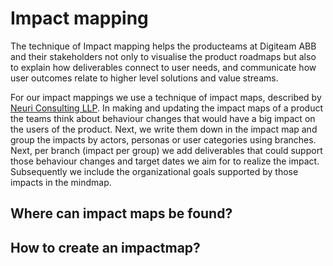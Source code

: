 # Impact mapping

The technique of Impact mapping helps the producteams at Digiteam ABB and their stakeholders not only to visualise the product roadmaps but also to explain how deliverables connect to user needs, and communicate how user outcomes relate to higher level solutions and value streams.

For our impact mappings we use a technique of impact maps, described by [Neuri Consulting LLP](https://www.impactmapping.org). In making and updating the impact maps of a product the teams think about behaviour changes that would have a big impact on the users of the product. Next, we write them down in the impact map and group the impacts by actors, personas or user categories using branches. Next, per branch \(impact per group\) we add deliverables that could support those behaviour changes and target dates we aim for to realize the impact. Subsequently we include the organizational goals supported by those impacts in the mindmap. 

## Where can impact maps be found?

## How to create an impactmap?

